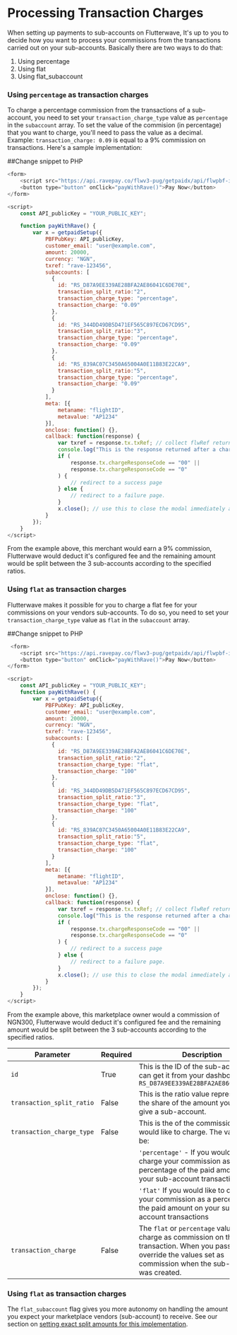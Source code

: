 # Processing Transaction Charges
When setting up payments to sub-accounts on Flutterwave, It's up to you to decide how you want to process your commissions from the transactions carried out on your sub-accounts. Basically there are two ways to do that: 

1. Using percentage 
2. Using flat
3. Using flat_subaccount

### Using `percentage` as transaction charges

To charge a percentage commission from the transactions of a sub-account, you need to set your `transaction_charge_type` value as `percentage` in the `subaccount` array. To set the value of the commision (in percentage) that you want to charge, you'll need to pass the value as a decimal. Example: `transaction_charge: 0.09` is equal to a 9% commission on transactions. Here's a sample implementation:

##Change snippet to PHP
```javascript
<form>
    <script src="https://api.ravepay.co/flwv3-pug/getpaidx/api/flwpbf-inline.js"></script>
    <button type="button" onClick="payWithRave()">Pay Now</button>
</form>

<script>
    const API_publicKey = "YOUR_PUBLIC_KEY";

    function payWithRave() {
        var x = getpaidSetup({
            PBFPubKey: API_publicKey,
            customer_email: "user@example.com",
            amount: 20000,
            currency: "NGN",
            txref: "rave-123456",
            subaccounts: [
              {
	            id: "RS_D87A9EE339AE28BFA2AE86041C6DE70E",
	            transaction_split_ratio:"2",
	            transaction_charge_type: "percentage",
	            transaction_charge: "0.09"
              },              
              {
                id: "RS_344DD49DB5D471EF565C897ECD67CD95",
                transaction_split_ratio:"3",
                transaction_charge_type: "percentage",
                transaction_charge: "0.09"
              },              
              {
                id: "RS_839AC07C3450A65004A0E11B83E22CA9",
                transaction_split_ratio:"5",
                transaction_charge_type: "percentage",
                transaction_charge: "0.09"
              }
            ],
            meta: [{
                metaname: "flightID",
                metavalue: "AP1234"
            }],
            onclose: function() {},
            callback: function(response) {
                var txref = response.tx.txRef; // collect flwRef returned and pass to a 					server page to complete status check.
                console.log("This is the response returned after a charge", response);
                if (
                    response.tx.chargeResponseCode == "00" ||
                    response.tx.chargeResponseCode == "0"
                ) {
                    // redirect to a success page
                } else {
                    // redirect to a failure page.
                }
                x.close(); // use this to close the modal immediately after payment.
            }
        });
    }
</script>
```

From the example above, this merchant would earn a 9% commission, Flutterwave would deduct it's configured fee and the remaining amount would be split between the 3 sub-accounts according to the specified ratios.

### Using `flat` as transaction charges
Flutterwave makes it possible for you to charge a flat fee for your commissions on your vendors sub-accounts. To do so, you need to set your `transaction_charge_type` value as `flat` in the `subaccount` array. 

##Change snippet to PHP
```javascript
 <form>
    <script src="https://api.ravepay.co/flwv3-pug/getpaidx/api/flwpbf-inline.js"></script>
    <button type="button" onClick="payWithRave()">Pay Now</button>
</form>

<script>
    const API_publicKey = "YOUR_PUBLIC_KEY";
    function payWithRave() {
        var x = getpaidSetup({
            PBFPubKey: API_publicKey,
            customer_email: "user@example.com",
            amount: 20000,
            currency: "NGN",
            txref: "rave-123456",
            subaccounts: [
              {
                id: "RS_D87A9EE339AE28BFA2AE86041C6DE70E",
                transaction_split_ratio:"2",
                transaction_charge_type: "flat",
                transaction_charge: "100"
              },
              {
                id: "RS_344DD49DB5D471EF565C897ECD67CD95",
                transaction_split_ratio:"3",
                transaction_charge_type: "flat",
                transaction_charge: "100"
              },
              {
                id: "RS_839AC07C3450A65004A0E11B83E22CA9",
                transaction_split_ratio:"5",
                transaction_charge_type: "flat",
                transaction_charge: "100"
              }
            ],
            meta: [{
                metaname: "flightID",
                metavalue: "AP1234"
            }],
            onclose: function() {},
            callback: function(response) {
                var txref = response.tx.txRef; // collect flwRef returned and pass to a server page to complete status check.
                console.log("This is the response returned after a charge", response);
                if (
                    response.tx.chargeResponseCode == "00" ||
                    response.tx.chargeResponseCode == "0"
                ) {
                    // redirect to a success page
                } else {
                    // redirect to a failure page.
                }
                x.close(); // use this to close the modal immediately after payment.
            }
        });
    }
</script>
```
From the example above, this marketplace owner would a commission of NGN300, Flutterwave would deduct it's configured fee and the remaining amount would be split between the 3 sub-accounts according to the specified ratios.

| Parameter 	| Required 	| Description 	|
|-----------------	|----------	|---------------------------------------------------------------------------------------------------------------------------------------------------------------------------------------------------------------------------------------------------	|
| `id` 	| True 	| This is the ID of the sub-account, you can get it from your dashboard e.g. `RS_D87A9EE339AE28BFA2AE86041C6DE70E`	|
| `transaction_split_ratio` 	| False 	| This is the ratio value representing the share of the amount you intend to give a sub-account. 
| `transaction_charge_type` 	| False 	| This is the of the commission you would like to charge. The value could be:
|||`'percentage'` - If you would like to charge your commission as a percentage of the paid amount on your sub-account transactions.
|||`'flat'` If you would like to charge your commission as a percentage of the paid amount on your sub-account transactions 
`transaction_charge` 	| False 	| The `flat` or `percentage` value to charge as commission on the transaction. When you pass this, you override the values set as commission when the sub-account was created. 
### Using `flat` as transaction charges
The `flat_subaccount` flag gives you more autonomy on handling the amount you expect your marketplace vendors (sub-account) to receive. See our section on [setting exact split amounts for this implementation]().